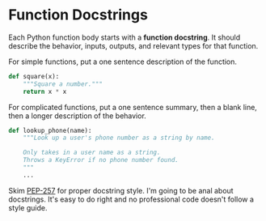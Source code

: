 # Function Docstrings

Each Python function body starts with a **function docstring**.
It should describe the behavior, inputs, outputs, and relevant types for that function.

For simple functions, put a one sentence description of the function.

```py
def square(x):
    """Square a number."""
    return x * x
```

For complicated functions, put a one sentence summary, then a blank line, then a longer description of the behavior.

```py
def lookup_phone(name):
    """Look up a user's phone number as a string by name.

    Only takes in a user name as a string.
    Throws a KeyError if no phone number found.
    """
    ...
```

Skim [PEP-257](https://www.python.org/dev/peps/pep-0257/) for proper docstring style.
I'm going to be anal about docstrings.
It's easy to do right and no professional code doesn't follow a style guide.
